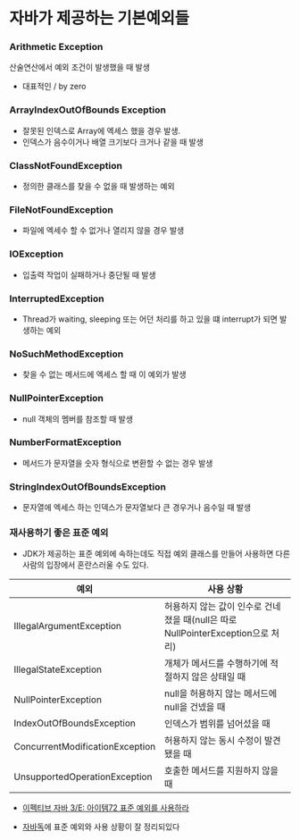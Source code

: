 # 자바가 제공하는 기본예외들



### Arithmetic Exception

산술연산에서 예외 조건이 발생했을 때 발생

- 대표적인 / by zero

### ArrayIndexOutOfBounds Exception

* 잘못된 인덱스로 Array에 엑세스 했을 경우 발생.
* 인덱스가 음수이거나 배열 크기보다 크거나 같을 때 발생

### ClassNotFoundException

* 정의한 클래스를 찾을 수 없을 때 발생하는 예외

### FileNotFoundException

* 파일에 엑세수 할 수 없거나 열리지 않을 경우 발생

### IOException

* 입출력 작업이 실패하거나 중단될 때 발생

### InterruptedException

* Thread가 waiting, sleeping 또는 어던 처리를 하고 있을 떄 interrupt가 되면 발생하는 예외

### NoSuchMethodException

* 찾을 수 없는 메서드에 엑세스 할 때 이 예외가 발생

### NullPointerException

* null 객체의 멤버를 참조할 때 발생

### NumberFormatException

* 메서드가 문자열을 숫자 형식으로 변환할 수 없는 경우 발생

### StringIndexOutOfBoundsException

* 문자열에 엑세스 하는 인덱스가 문자열보다 큰 경우거나 음수일 때 발생





### 재사용하기 좋은 표준 예외

- JDK가 제공하는 표준 예외에 속하는데도 직접 예외 클래스를 만들어 사용하면 다른 사람의 입장에서 혼란스러울 수도 있다.

| 예외                            | 사용 상황                                                    |
| ------------------------------- | ------------------------------------------------------------ |
| IllegalArgumentException        | 허용하지 않는 값이 인수로 건네졌을 때(null은 따로 NullPointerException으로 처리) |
| IllegalStateException           | 개체가 메서드를 수행하기에 적절하지 않은 상태일 때           |
| NullPointerException            | null을 허용하지 않는 메서드에 null을 건넸을 때               |
| IndexOutOfBoundsException       | 인덱스가 범위를 넘어섰을 때                                  |
| ConcurrentModificationException | 허용하지 않는 동시 수정이 발견됐을 때                        |
| UnsupportedOperationException   | 호출한 메서드를 지원하지 않을 때                             |

* [이펙티브 자바 3/E: 아이템72 표준 예외를 사용하라](https://rok93.tistory.com/entry/%EC%95%84%EC%9D%B4%ED%85%9C72-%ED%91%9C%EC%A4%80-%EC%98%88%EC%99%B8%EB%A5%BC-%EC%82%AC%EC%9A%A9%ED%95%98%EB%9D%BC)

- [자바독](https://docs.oracle.com/javase/8/docs/api/java/lang/Exception.html)에 표준 예외와 사용 상황이 잘 정리되있다